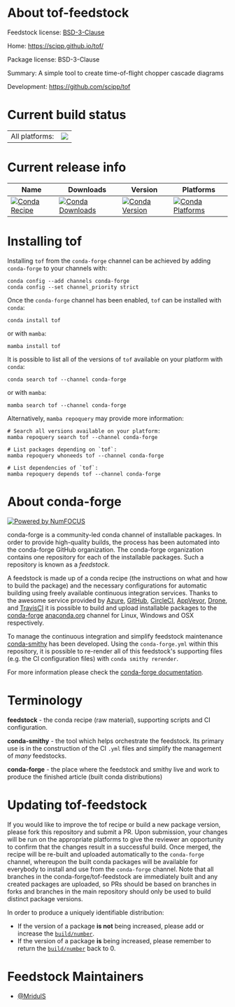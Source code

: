 About tof-feedstock
===================

Feedstock license: [BSD-3-Clause](https://github.com/conda-forge/tof-feedstock/blob/main/LICENSE.txt)

Home: https://scipp.github.io/tof/

Package license: BSD-3-Clause

Summary: A simple tool to create time-of-flight chopper cascade diagrams

Development: https://github.com/scipp/tof

Current build status
====================


<table><tr><td>All platforms:</td>
    <td>
      <a href="https://dev.azure.com/conda-forge/feedstock-builds/_build/latest?definitionId=25799&branchName=main">
        <img src="https://dev.azure.com/conda-forge/feedstock-builds/_apis/build/status/tof-feedstock?branchName=main">
      </a>
    </td>
  </tr>
</table>

Current release info
====================

| Name | Downloads | Version | Platforms |
| --- | --- | --- | --- |
| [![Conda Recipe](https://img.shields.io/badge/recipe-tof-green.svg)](https://anaconda.org/conda-forge/tof) | [![Conda Downloads](https://img.shields.io/conda/dn/conda-forge/tof.svg)](https://anaconda.org/conda-forge/tof) | [![Conda Version](https://img.shields.io/conda/vn/conda-forge/tof.svg)](https://anaconda.org/conda-forge/tof) | [![Conda Platforms](https://img.shields.io/conda/pn/conda-forge/tof.svg)](https://anaconda.org/conda-forge/tof) |

Installing tof
==============

Installing `tof` from the `conda-forge` channel can be achieved by adding `conda-forge` to your channels with:

```
conda config --add channels conda-forge
conda config --set channel_priority strict
```

Once the `conda-forge` channel has been enabled, `tof` can be installed with `conda`:

```
conda install tof
```

or with `mamba`:

```
mamba install tof
```

It is possible to list all of the versions of `tof` available on your platform with `conda`:

```
conda search tof --channel conda-forge
```

or with `mamba`:

```
mamba search tof --channel conda-forge
```

Alternatively, `mamba repoquery` may provide more information:

```
# Search all versions available on your platform:
mamba repoquery search tof --channel conda-forge

# List packages depending on `tof`:
mamba repoquery whoneeds tof --channel conda-forge

# List dependencies of `tof`:
mamba repoquery depends tof --channel conda-forge
```


About conda-forge
=================

[![Powered by
NumFOCUS](https://img.shields.io/badge/powered%20by-NumFOCUS-orange.svg?style=flat&colorA=E1523D&colorB=007D8A)](https://numfocus.org)

conda-forge is a community-led conda channel of installable packages.
In order to provide high-quality builds, the process has been automated into the
conda-forge GitHub organization. The conda-forge organization contains one repository
for each of the installable packages. Such a repository is known as a *feedstock*.

A feedstock is made up of a conda recipe (the instructions on what and how to build
the package) and the necessary configurations for automatic building using freely
available continuous integration services. Thanks to the awesome service provided by
[Azure](https://azure.microsoft.com/en-us/services/devops/), [GitHub](https://github.com/),
[CircleCI](https://circleci.com/), [AppVeyor](https://www.appveyor.com/),
[Drone](https://cloud.drone.io/welcome), and [TravisCI](https://travis-ci.com/)
it is possible to build and upload installable packages to the
[conda-forge](https://anaconda.org/conda-forge) [anaconda.org](https://anaconda.org/)
channel for Linux, Windows and OSX respectively.

To manage the continuous integration and simplify feedstock maintenance
[conda-smithy](https://github.com/conda-forge/conda-smithy) has been developed.
Using the ``conda-forge.yml`` within this repository, it is possible to re-render all of
this feedstock's supporting files (e.g. the CI configuration files) with ``conda smithy rerender``.

For more information please check the [conda-forge documentation](https://conda-forge.org/docs/).

Terminology
===========

**feedstock** - the conda recipe (raw material), supporting scripts and CI configuration.

**conda-smithy** - the tool which helps orchestrate the feedstock.
                   Its primary use is in the construction of the CI ``.yml`` files
                   and simplify the management of *many* feedstocks.

**conda-forge** - the place where the feedstock and smithy live and work to
                  produce the finished article (built conda distributions)


Updating tof-feedstock
======================

If you would like to improve the tof recipe or build a new
package version, please fork this repository and submit a PR. Upon submission,
your changes will be run on the appropriate platforms to give the reviewer an
opportunity to confirm that the changes result in a successful build. Once
merged, the recipe will be re-built and uploaded automatically to the
`conda-forge` channel, whereupon the built conda packages will be available for
everybody to install and use from the `conda-forge` channel.
Note that all branches in the conda-forge/tof-feedstock are
immediately built and any created packages are uploaded, so PRs should be based
on branches in forks and branches in the main repository should only be used to
build distinct package versions.

In order to produce a uniquely identifiable distribution:
 * If the version of a package **is not** being increased, please add or increase
   the [``build/number``](https://docs.conda.io/projects/conda-build/en/latest/resources/define-metadata.html#build-number-and-string).
 * If the version of a package **is** being increased, please remember to return
   the [``build/number``](https://docs.conda.io/projects/conda-build/en/latest/resources/define-metadata.html#build-number-and-string)
   back to 0.

Feedstock Maintainers
=====================

* [@MridulS](https://github.com/MridulS/)

